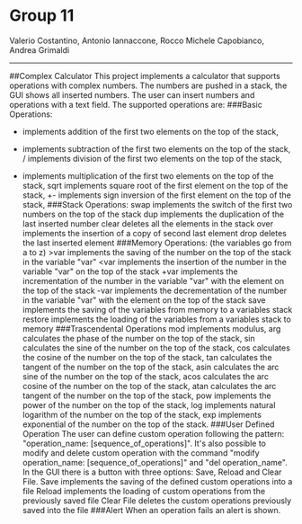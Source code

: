# Group 11 
Valerio Costantino, Antonio Iannaccone, Rocco Michele Capobianco, Andrea Grimaldi
***
##Complex Calculator
This project implements a calculator that supports operations with complex numbers. The numbers are pushed in a stack, the GUI shows
all inserted numbers. The user can insert numbers and operations with a text field. 
The supported operations are: 
###Basic Operations:
+ implements addition of the first two elements on the top of the stack, 
- implements subtraction of the first two elements on the top of the stack,
/ implements division of the first two elements on the top of the stack,
* implements multiplication of the first two elements on the top of the stack,
sqrt implements square root of the first element on the top of the stack,
+- implements sign inversion of the first element on the top of the stack,
###Stack Operations:
swap implements the switch of the first two numbers on the top of the stack
dup implements the duplication of the last inserted number
clear deletes all the elements in the stack
over implements the insertion of a copy of second last element
drop deletes the last inserted element
###Memory Operations: (the variables go from a to z)
\>var implements the saving of the number on the top of the stack in the variable "var"
\<var implements the insertion of the number in the variable "var" on the top of the stack
+var implements the incrementation of the number in the variable "var" with the element on the top of the stack
-var implements the decrementation of the number in the variable "var" with the element on the top of the stack
save implements the saving of the variables from memory to a variables stack
restore implements the loading of the variables from a variables stack to memory
###Trascendental Operations
mod implements modulus,
arg calculates the phase of the number on the top of the stack,
sin calculates the sine of the number on the top of the stack,
cos calculates the cosine of the number on the top of the stack,
tan calculates the tangent of the number on the top of the stack,
asin calculates the arc sine of the number on the top of the stack,
acos calculates the arc cosine of the number on the top of the stack,
atan calculates the arc tangent of the number on the top of the stack,
pow implements the power of the number on the top of the stack,
log implements natural logarithm of the number on the top of the stack,
exp implements exponential of the number on the top of the stack.
###User Defined Operation 
The user can define custom operation following the pattern: "operation_name: [sequence_of_operations]". It's also possible to modify and delete 
custom operation with the command "modify operation_name: [sequence_of_operations]" and "del operation_name". 
In the GUI there is a button with three options: Save, Reload and Clear File.
Save implements the saving of the defined custom operations into a file
Reload implements the loading of custom operations from the previously saved file
Clear File deletes the custom operations previously saved into the file
###Alert
When an operation fails an alert is shown.
